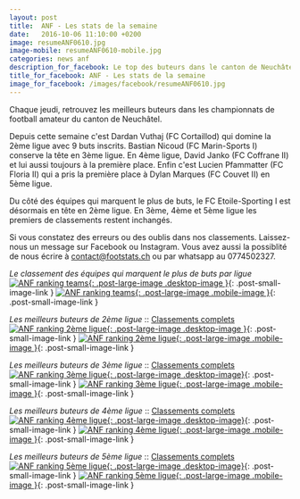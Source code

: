 ```yaml
---
layout: post
title:  ANF - Les stats de la semaine
date:   2016-10-06 11:10:00 +0200
image: resumeANF0610.jpg
image-mobile: resumeANF0610-mobile.jpg
categories: news anf
description_for_facebook: Le top des buteurs dans le canton de Neuchâtel.
title_for_facebook: ANF - Les stats de la semaine
image_for_facebook: /images/facebook/resumeANF0610.jpg
---
```

Chaque jeudi, retrouvez les meilleurs buteurs dans les championnats de football amateur du canton de Neuchâtel.

Depuis cette semaine c'est Dardan Vuthaj (FC Cortaillod) qui domine la 2ème ligue avec 9 buts inscrits. Bastian Nicoud (FC Marin-Sports I) conserve la tête en 3ème ligue. En 4ème ligue, David Janko (FC Coffrane II) et lui aussi toujours à la première place. Enfin c'est Lucien Pfammatter (FC Floria II) qui a pris la première place à Dylan Marques (FC Couvet II) en 5ème ligue.

Du côté des équipes qui marquent le plus de buts, le FC Etoile-Sporting I est désormais en tête en 2ème ligue. En 3ème, 4ème et 5ème ligue les premiers de classements restent inchangés.

Si vous constatez des erreurs ou des oublis dans nos classements. Laissez-nous un message sur Facebook ou Instagram. Vous avez aussi la possiblité de nous écrire à contact@footstats.ch ou par whatsapp au 0774502327.

_Le classement des équipes qui marquent le plus de buts par ligue_
[![ANF ranking teams]({{site.url}}/images/posts/rankings/resumeANFA0610.jpg){: .post-large-image .desktop-image }]({{site.url}}/images/posts/rankings/resumeANFA0610.jpg){: .post-small-image-link }
[![ANF ranking teams]({{site.url}}/images/posts/rankings/resumeANFA0610-mobile.jpg){: .post-large-image .mobile-image }]({{site.url}}/images/posts/rankings/resumeANFA0610-mobile.jpg){: .post-small-image-link }

_Les meilleurs buteurs de 2ème ligue_ :: [Classements complets]({{site.url}}/anf/2eme-ligue)
[![ANF ranking 2ème ligue]({{site.url}}/images/posts/rankings/resumeANF20610.jpg){: .post-large-image .desktop-image }]({{site.url}}/images/posts/rankings/resumeANF20610.jpg){: .post-small-image-link }
[![ANF ranking 2ème ligue]({{site.url}}/images/posts/rankings/resumeANF20610-mobile.jpg){: .post-large-image .mobile-image }]({{site.url}}/images/posts/rankings/resumeANF20610-mobile.jpg){: .post-small-image-link }

_Les meilleurs buteurs de 3ème ligue_ :: [Classements complets]({{site.url}}/anf/3eme-ligue)
[![ANF ranking 3ème ligue]({{site.url}}/images/posts/rankings/resumeANF30610.jpg){: .post-large-image .desktop-image}]({{site.url}}/images/posts/rankings/resumeANF30610.jpg){: .post-small-image-link }
[![ANF ranking 3ème ligue]({{site.url}}/images/posts/rankings/resumeANF30610-mobile.jpg){: .post-large-image .mobile-image }]({{site.url}}/images/posts/rankings/resumeANF30610-mobile.jpg){: .post-small-image-link }

_Les meilleurs buteurs de 4ème ligue_ :: [Classements complets]({{site.url}}/anf/4eme-ligue)
[![ANF ranking 4ème ligue]({{site.url}}/images/posts/rankings/resumeANF40610.jpg){: .post-large-image .desktop-image}]({{site.url}}/images/posts/rankings/resumeANF40610.jpg){: .post-small-image-link }
[![ANF ranking 4ème ligue]({{site.url}}/images/posts/rankings/resumeANF40610-mobile.jpg){: .post-large-image .mobile-image }]({{site.url}}/images/posts/rankings/resumeANF40610-mobile.jpg){: .post-small-image-link }

_Les meilleurs buteurs de 5ème ligue_ :: [Classements complets]({{site.url}}/anf/5eme-ligue)
[![ANF ranking 5ème ligue]({{site.url}}/images/posts/rankings/resumeANF50610.jpg){: .post-large-image .desktop-image}]({{site.url}}/images/posts/rankings/resumeANF50610.jpg){: .post-small-image-link }
[![ANF ranking 5ème ligue]({{site.url}}/images/posts/rankings/resumeANF50610-mobile.jpg){: .post-large-image .mobile-image }]({{site.url}}/images/posts/rankings/resumeANF50610-mobile.jpg){: .post-small-image-link }